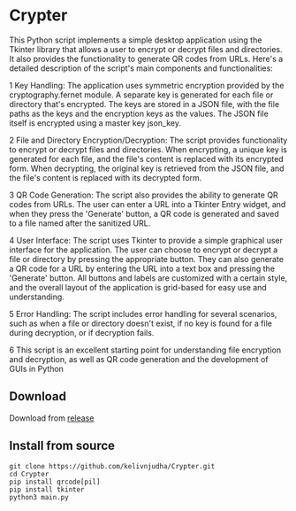 # Crypter

This Python script implements a simple desktop application using the Tkinter library that allows a user to encrypt or decrypt files and directories. It also provides the functionality to generate QR codes from URLs. Here's a detailed description of the script's main components and functionalities:

1 Key Handling: The application uses symmetric encryption provided by the cryptography.fernet module. A separate key is generated for each file or directory that's encrypted. The keys are stored in a JSON file, with the file paths as the keys and the encryption keys as the values. The JSON file itself is encrypted using a master key json_key.

2 File and Directory Encryption/Decryption: The script provides functionality to encrypt or decrypt files and directories. When encrypting, a unique key is generated for each file, and the file's content is replaced with its encrypted form. When decrypting, the original key is retrieved from the JSON file, and the file's content is replaced with its decrypted form.

3 QR Code Generation: The script also provides the ability to generate QR codes from URLs. The user can enter a URL into a Tkinter Entry widget, and when they press the 'Generate' button, a QR code is generated and saved to a file named after the sanitized URL.

4 User Interface: The script uses Tkinter to provide a simple graphical user interface for the application. The user can choose to encrypt or decrypt a file or directory by pressing the appropriate button. They can also generate a QR code for a URL by entering the URL into a text box and pressing the 'Generate' button. All buttons and labels are customized with a certain style, and the overall layout of the application is grid-based for easy use and understanding.

5 Error Handling: The script includes error handling for several scenarios, such as when a file or directory doesn't exist, if no key is found for a file during decryption, or if decryption fails.

6 This script is an excellent starting point for understanding file encryption and decryption, as well as QR code generation and the development of GUIs in Python

## Download

Download from [release](https://github.com/kelivnjudha/Crypter/releases/tag/v1.1)

## Install from source

```
git clone https://github.com/kelivnjudha/Crypter.git
cd Crypter
pip install qrcode[pil]
pip install tkinter
python3 main.py
```
